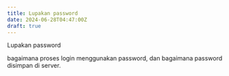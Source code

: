 ```yaml
---
title: Lupakan password
date: 2024-06-28T04:47:00Z
draft: true
---
```


Lupakan password

bagaimana proses login menggunakan password, dan bagaimana password disimpan di server.
